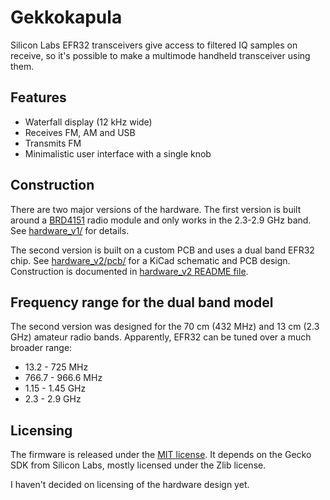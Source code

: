 # Gekkokapula
Silicon Labs EFR32 transceivers give access to filtered IQ samples on receive,
so it's possible to make a multimode handheld transceiver using them.

## Features
* Waterfall display (12 kHz wide)
* Receives FM, AM and USB
* Transmits FM
* Minimalistic user interface with a single knob

## Construction
There are two major versions of the hardware.
The first version is built around a
[BRD4151](https://www.silabs.com/documents/public/reference-manuals/brd4151a-rm.pdf)
radio module and only works in the 2.3-2.9 GHz band.
See [hardware\_v1/](hardware_v1/README.md) for details.

The second version is built on a custom PCB and uses a dual band EFR32 chip.
See [hardware_v2/pcb/](hardware_v2/pcb/) for a KiCad schematic and PCB design.
Construction is documented in [hardware_v2 README file](hardware_v2/README.md).

## Frequency range for the dual band model
The second version was designed for the 70 cm (432 MHz) and 13 cm (2.3 GHz)
amateur radio bands.
Apparently, EFR32 can be tuned over a much broader range:
* 13.2 - 725 MHz
* 766.7 - 966.6 MHz
* 1.15 - 1.45 GHz
* 2.3 - 2.9 GHz

## Licensing

The firmware is released under the [MIT license](firmware/LICENSE).
It depends on the Gecko SDK from Silicon Labs,
mostly licensed under the Zlib license.

I haven't decided on licensing of the hardware design yet.
